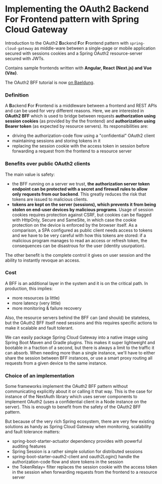 # Implementing the OAuth2 **B**ackend **F**or **F**rontend pattern with Spring Cloud Gateway
Introduction to the OAuth2 **B**ackend **F**or **F**rontend pattern with `spring-cloud-gateway` as middle-ware between a single-page or mobile application secured with sessions cookies and a Spring OAuth2 resource-server secured with JWTs.

Contains sample frontends written with **Angular, React (Next.js) and Vue (Vite)**.

The OAuth2 BFF tutorial is now [on Baeldung](https://www.baeldung.com/spring-cloud-gateway-bff-oauth2).

### Definition
A **B**ackend **F**or **F**rontend is a middleware between a frontend and REST APIs and can be used for very different reasons. Here, we are interested in **OAuth2 BFF** which is used to bridge between requests **authorization using session cookies** (as provided by the the frontend) and **authorization using Bearer token** (as expected by resource servers). Its responsibilities are:
- driving the authorization-code flow using a "confidential" OAuth2 client
- maintaining sessions and storing tokens in it
- replacing the session cookie with the access token in session before forwarding a request from the frontend to a resource server

###  Benefits over public OAuth2 clients
The main value is safety:
- the BFF running on a server we trust, **the authorization server token endpoint can be protected with a secret and firewall rules to allow only requests from our backend**. This greatly reduces the risk that tokens are issued to malicious clients.
- **tokens are kept on the server (sessions), which prevents it from being stolen on end-user devices by malicious programs**. Usage of session cookies requires protection against CSRF, but cookies can be flagged with HttpOnly, Secure and SameSite, in which case the cookie protection on the device is enforced by the browser itself. As a comparison, a SPA configured as public client needs access to tokens and we have to be very careful with how this tokens are stored: if a malicious program manages to read an access or refresh token, the consequences can be disastrous for the user (identity usurpation).

The other benefit is the complete control it gives on user session and the ability to instantly revoque an access.

### Cost
A BFF is an additional layer in the system and it is on the critical path. In production, this implies:
- more resources (a little)
- more latency (very little)
- more monitoring & failure recovery

Also, the resource servers behind the BFF can (and should) be stateless, but the OAuth2 BFF itself need sessions and this requires specific actions to make it scalable and fault tolerant.

We can easily package Spring Cloud Gateway into a native image using Spring Boot Maven and Gradle plugins. This makes it super lightweight and bootable in a fraction of a second, but there is always a limit to the traffic it can absorb. When needing more than a single instance, we'll have to either share the session between BFF instances, or use a smart proxy routing all requests from a given device to the same instance.

### Choice of an implementation
Some frameworks implement the OAuth2 BFF pattern without communicating explicitly about it or calling it that way. This is the case for instance of the NextAuth library which uses server components to implement OAuth2 (uses a confidential client in a Node instance on the server). This is enough to benefit from the safety of the OAuth2 BFF pattern.

But because of the very rich Spring ecosystem, there are very few existing solutions as handy as Spring Cloud Gateway when monitoring, scalability and fault tolerance matters:
- spring-boot-starter-actuator dependency provides with powerful auditing features
- Spring Session is a rather simple solution for distributed sessions
- spring-boot-starter-oauth2-client and oauth2Login() handle the authorization-code flow and store tokens in the session
- the TokenRelay= filter replaces the session cookie with the access token in the session when forwarding requests from the frontend to a resource server
